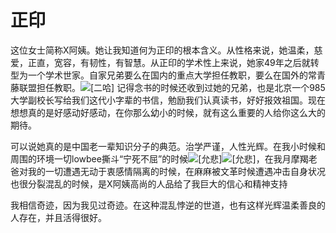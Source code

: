 # 正印



这位女士简称X阿姨。她让我知道何为正印的根本含义。从性格来说，她温柔，慈爱，正直，宽容，有韧性，有智慧。从正印的学术性上来说，她家49年之后就转型为一个学术世家。自家兄弟要么在国内的重点大学担任教职，要么在国外的常青藤联盟担任教职。![[二哈]](https://img.t.sinajs.cn/t4/appstyle/expression/ext/normal/22/2018new_erha_org.png)
记得念书的时候还收到过她的兄弟，也是北京一个985大学副校长写给我们这代小字辈的书信，勉励我们认真读书，好好报效祖国。现在想想真的是好感动好感动，在你那么幼小的时候，就有这么重要的人给你这么大的期待。



可以说她真的是中国老一辈知识分子的典范。治学严谨，人性光辉。在我小时候和周围的环境一切lowbee撕斗“宁死不屈”的时候![[允悲]](https://img.t.sinajs.cn/t4/appstyle/expression/ext/normal/83/2018new_kuxiao_org.png)![[允悲]](https://img.t.sinajs.cn/t4/appstyle/expression/ext/normal/83/2018new_kuxiao_org.png)，在我月摩羯老爸对我的一切遭遇无动于衷感情隔离的时候，在麻麻被文革时候遭遇冲击自身状况也很分裂混乱的时候，是X阿姨高尚的人品给了我巨大的信心和精神支持



我相信奇迹，因为我见过奇迹。在这种混乱悖逆的世道，也有这样光辉温柔善良的人存在，并且活得很好。







